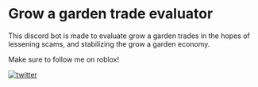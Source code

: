 # Grow a garden trade evaluator

This discord bot is made to evaluate grow a garden trades in the hopes of lessening scams, and stabilizing the grow a garden economy.

Make sure to follow me on roblox!

[![twitter](https://img.shields.io/badge/roblox-red?style=for-the-badge&logo=roblox&logoColor=white)](https://www.roblox.com/users/184574209/profile)
